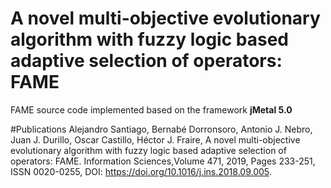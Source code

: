 # A novel multi-objective evolutionary algorithm with fuzzy logic based adaptive selection of operators: FAME

FAME source code implemented based on the framework **jMetal 5.0**

#Publications
Alejandro Santiago, Bernabé Dorronsoro, Antonio J. Nebro, Juan J. Durillo, Oscar Castillo, Héctor J. Fraire,
A novel multi-objective evolutionary algorithm with fuzzy logic based adaptive selection of operators: FAME.
Information Sciences,Volume 471, 2019, Pages 233-251, ISSN 0020-0255, DOI:
https://doi.org/10.1016/j.ins.2018.09.005.


